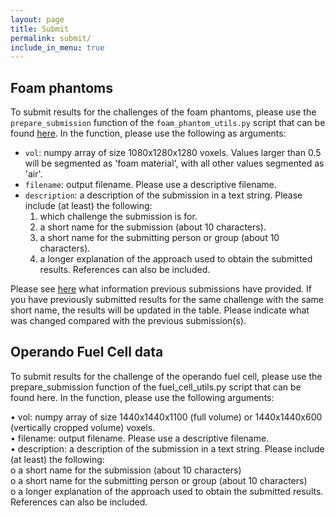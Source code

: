 ```yaml
---
layout: page
title: Submit
permalink: submit/
include_in_menu: true
---
```


## Foam phantoms

To submit results for the challenges of the foam phantoms, please use the `prepare_submission` function of the `foam_phantom_utils.py` script that can be found [here](https://github.com/tomochallenge/tomochallenge_utils). In the function, please use the following as arguments:

* `vol`: numpy array of size 1080x1280x1280 voxels. Values larger than 0.5 will be segmented as 'foam material', with all other values segmented as 'air'.
* `filename`: output filename. Please use a descriptive filename.
* `description`: a description of the submission in a text string. Please include (at least) the following:
    1. which challenge the submission is for.
    2. a short name for the submission (about 10 characters).
    3. a short name for the submitting person or group (about 10 characters).
    4. a longer explanation of the approach used to obtain the submitted results. References can also be included.

Please see [here](https://tomochallenge.github.io/results/) what information previous submissions have provided. If you have previously submitted results for the same challenge with the same short name, the results will be updated in the table. Please indicate what was changed compared with the previous submission(s).

## Operando Fuel Cell data

To submit results for the challenge of the operando fuel cell, please use the prepare_submission function of the fuel_cell_utils.py script that can be found here. In the function, please use the following arguments:

•	vol: numpy array of size 1440x1440x1100 (full volume) or 1440x1440x600 (vertically cropped volume) voxels.  
•	filename: output filename. Please use a descriptive filename.  
•	description: a description of the submission in a text string. Please include (at least) the following:  
    o	a short name for the submission (about 10 characters)  
    o	a short name for the submitting person or group (about 10 characters)  
    o	a longer explanation of the approach used to obtain the submitted results. References can also be included.   

